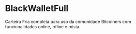 # BlackWalletFull
Carteira Fria completa para uso da comunidade Bitcoiners com funcionalidades online, ofline e mista.
